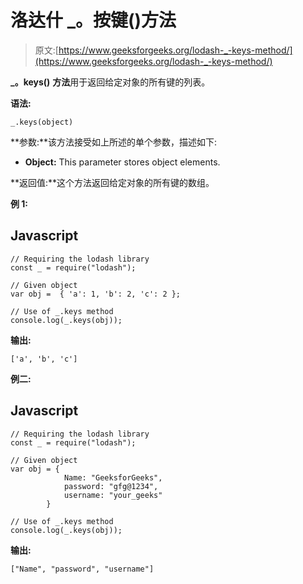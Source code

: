 # 洛达什 _。按键()方法

> 原文:[https://www.geeksforgeeks.org/lodash-_-keys-method/](https://www.geeksforgeeks.org/lodash-_-keys-method/)

**_。keys()** **方法**用于返回给定对象的所有键的列表。

**语法:**

```
_.keys(object)

```

**参数:**该方法接受如上所述的单个参数，描述如下:

*   **Object:** This parameter stores object elements.

**返回值:**这个方法返回给定对象的所有键的数组。

**例 1:**

## Javascript

```
// Requiring the lodash library  
const _ = require("lodash");  

// Given object
var obj =  { 'a': 1, 'b': 2, 'c': 2 };

// Use of _.keys method 
console.log(_.keys(obj));
```

**输出:**

```
['a', 'b', 'c']

```

**例二:**

## Javascript

```
// Requiring the lodash library  
const _ = require("lodash");  

// Given object
var obj = { 
            Name: "GeeksforGeeks", 
            password: "gfg@1234", 
            username: "your_geeks"
        } 

// Use of _.keys method 
console.log(_.keys(obj));
```

**输出:**

```
["Name", "password", "username"]

```